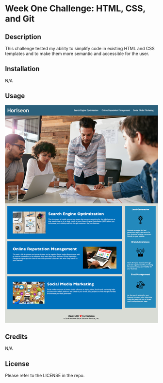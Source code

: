 # Week One Challenge: HTML, CSS, and Git

## Description

This challenge tested my ability to simplify code in existing HTML and CSS templates and to make them more semantic and accessible for the user.

## Installation

N/A

## Usage

![Horiseon website screenshot](./assets/images/horiseon-screenshot.png)

## Credits

N/A

## License

Please refer to the LICENSE in the repo.

